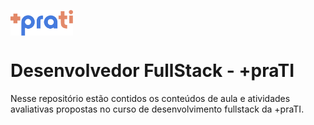 <img src='logo_azul.png' width='100px' align='center'/><br>
# Desenvolvedor FullStack - +praTI
Nesse repositório estão contidos os conteúdos de aula e atividades avaliativas propostas no curso de desenvolvimento fullstack da +praTI.
